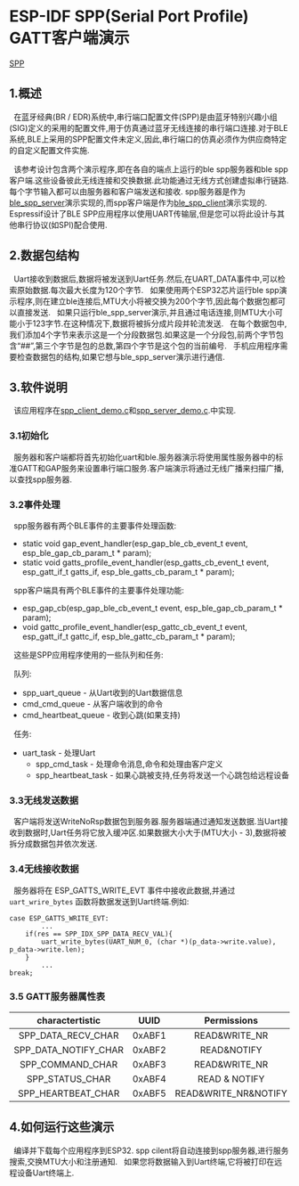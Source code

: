 # ESP-IDF SPP(Serial Port Profile) GATT客户端演示
[SPP](https://baike.baidu.com/item/%E8%93%9D%E7%89%99%E4%B8%B2%E5%8F%A3)

## 1.概述

  在蓝牙经典(BR / EDR)系统中,串行端口配置文件(SPP)是由蓝牙特别兴趣小组(SIG)定义的采用的配置文件,用于仿真通过蓝牙无线连接的串行端口连接.对于BLE系统,BLE上采用的SPP配置文件未定义,因此,串行端口的仿真必须作为供应商特定的自定义配置文件实施.

  该参考设计包含两个演示程序,即在各自的端点上运行的ble spp服务器和ble spp客户端.这些设备彼此无线连接和交换数据.此功能通过无线方式创建虚拟串行链路.每个字节输入都可以由服务器和客户端发送和接收. spp服务器是作为[ble_spp_server](../ble_spp_server)演示实现的,而spp客户端是作为[ble_spp_client](../ble_spp_client)演示实现的. Espressif设计了BLE SPP应用程序以使用UART传输层,但是您可以将此设计与其他串行协议(如SPI)配合使用.

## 2.数据包结构

  Uart接收到数据后,数据将被发送到Uart任务.然后,在UART_DATA事件中,可以检索原始数据.每次最大长度为120个字节.
  如果使用两个ESP32芯片运行ble spp演示程序,则在建立ble连接后,MTU大小将被交换为200个字节,因此每个数据包都可以直接发送.
  如果只运行ble_spp_server演示,并且通过电话连接,则MTU大小可能小于123字节.在这种情况下,数据将被拆分成片段并轮流发送.
  在每个数据包中,我们添加4个字节来表示这是一个分段数据包.如果这是一个分段包,前两个字节包含“##”,第三个字节是包的总数,第四个字节是这个包的当前编号.
  手机应用程序需要检查数据包的结构,如果它想与ble_spp_server演示进行通信.

## 3.软件说明

  该应用程序在[spp_client_demo.c](../ble_spp_client/main/spp_client_demo.c)和[spp_server_demo.c](../ble_spp_server/main/ble_spp_server_demo.c).中实现.

### 3.1初始化

  服务器和客户端都将首先初始化uart和ble.服务器演示将使用属性服务器中的标准GATT和GAP服务来设置串行端口服务.客户端演示将通过无线广播来扫描广播,以查找spp服务器.

### 3.2事件处理

  spp服务器有两个BLE事件的主要事件处理函数:

* static void gap_event_handler(esp_gap_ble_cb_event_t event, esp_ble_gap_cb_param_t * param);
* static void gatts_profile_event_handler(esp_gatts_cb_event_t event, esp_gatt_if_t gatts_if, esp_ble_gatts_cb_param_t * param);

  spp客户端具有两个BLE事件的主要事件处理功能:

* esp_gap_cb(esp_gap_ble_cb_event_t event, esp_ble_gap_cb_param_t * param);
* void gattc_profile_event_handler(esp_gattc_cb_event_t event, esp_gatt_if_t gattc_if, esp_ble_gattc_cb_param_t * param);

  这些是SPP应用程序使用的一些队列和任务:

  队列:

* spp_uart_queue - 从Uart收到的Uart数据信息
* cmd_cmd_queue - 从客户端收到的命令
* cmd_heartbeat_queue - 收到心跳(如果支持)

  任务:

* uart_task - 处理Uart
  * spp_cmd_task - 处理命令消息,命令和处理由客户定义
  * spp_heartbeat_task - 如果心跳被支持,任务将发送一个心跳包给远程设备

### 3.3无线发送数据

  客户端将发送WriteNoRsp数据包到服务器.服务器端通过通知发送数据.当Uart接收到数据时,Uart任务将它放入缓冲区.如果数据大小大于(MTU大小 - 3),数据将被拆分成数据包并依次发送.

### 3.4无线接收数据

  服务器将在 ESP_GATTS_WRITE_EVT 事件中接收此数据,并通过 `uart_wrire_bytes` 函数将数据发送到Uart终端.例如:

    case ESP_GATTS_WRITE_EVT:
            ...
        if(res == SPP_IDX_SPP_DATA_RECV_VAL){
            uart_write_bytes(UART_NUM_0, (char *)(p_data->write.value), p_data->write.len);
        }
            ...
    break;

### 3.5 GATT服务器属性表

  charactertistic|UUID|Permissions
  :-:|:-:|:-:
  SPP_DATA_RECV_CHAR|0xABF1|READ&WRITE_NR
  SPP_DATA_NOTIFY_CHAR|0xABF2|READ&NOTIFY
  SPP_COMMAND_CHAR|0xABF3|READ&WRITE_NR
  SPP_STATUS_CHAR|0xABF4|READ & NOTIFY
  SPP_HEARTBEAT_CHAR|0xABF5|READ&WRITE_NR&NOTIFY

## 4.如何运行这些演示

  编译并下载每个应用程序到ESP32. spp cilent将自动连接到spp服务器,进行服务搜索,交换MTU大小和注册通知.
  如果您将数据输入到Uart终端,它将被打印在远程设备Uart终端上.